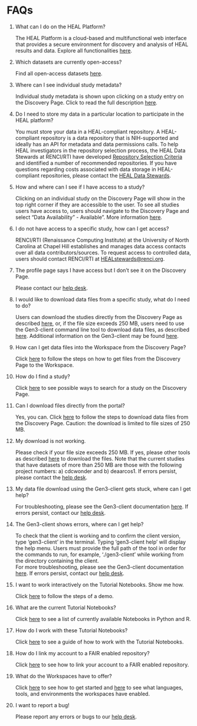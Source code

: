 <!-- ---
hide:
  - navigation
  - toc
--- -->

# FAQs

1. What can I do on the HEAL Platform?  
      
    The HEAL Platform is a cloud-based and multifunctional web interface that provides a secure environment for discovery and analysis of HEAL results and data. Explore all functionalities [here](logging-in.md).  
      
    
2. Which datasets are currently open-access?  
      
    Find all open-access datasets [here](platform_request_access.md#current-open-access-studies).  
      
    
3. Where can I see individual study metadata?  
      
    Individual study metadata is shown upon clicking on a study entry on the Discovery Page. Click to read the full description [here](platform_discovery_page.md).  
      
    
4. Do I need to store my data in a particular location to participate in the HEAL platform?  
      
    You must store your data in a HEAL-compliant repository. A HEAL-compliant repository is a data repository that is NIH-supported and ideally has an API for metadata and data permissions calls.
    To help HEAL investigators in the repository selection process, the HEAL Data Stewards at RENCI/RTI have developed [Repository Selection Criteria](https://www.healdatafair.org/resources/guidance/selection) and identified a number of recommended repositories.
    If you have questions regarding costs associated with data storage in HEAL-compliant repositories, please contact the [HEAL Data Stewards](mailto:HEALstewards@renci.org).


5. How and where can I see if I have access to a study?  
      
    Clicking on an individual study on the Discovery Page will show in the top right corner if they are accessible to the user. To see all studies users have access to, users should navigate to the Discovery Page and select “Data Availability” - Available”. More information [here](platform_request_access.md).       
    
6. I do not have access to a specific study, how can I get access?  
      
    RENCI/RTI (Renaissance Computing Institute) at the University of North Carolina at Chapel Hill establishes and manages data access contacts over all data contributors/sources. To request access to controlled data, users should contact RENCI/RTI at HEALstewards@renci.org.  
      
    
7. The profile page says I have access but I don’t see it on the Discovery Page.  
      
    Please contact our [help desk](mailto:heal-support@gen3.org).  
    
  
8. I would like to download data files from a specific study, what do I need to do?  
      
    Users can download the studies directly from the Discovery Page as described [here](downloading_files.md#download-data-files-from-the-discovery-page), or, if the file size exceeds 250 MB, users need to use the Gen3-client command line tool to download data files, as described [here](downloading_files.md#download-data-files-using-the-gen3-client). Additional information on the Gen3-client may be found [here](https://gen3.org/resources/user/gen3-client/).  
      
    
9. How can I get data files into the Workspace from the Discovery Page?

    Click [here](platform_discovery_page.md#select-files-on-the-discovery-page-and-bring-them-to-the-workspace) to follow the steps on how to get files from the Discovery Page to the Workspace.  


10. How do I find a study?  
      
    Click [here](platform_discovery_page.md#search-features) to see possible ways to search for a study on the Discovery Page.  


11. Can I download files directly from the portal?
      
    Yes, you can. Click [here](downloading_files.md#download-data-files-from-the-discovery-page) to follow the steps to download data files from the Discovery Page. Caution: the download is limited to file sizes of 250 MB.    
      
    
12. My download is not working.  
      
    Please check if your file size exceeds 250 MB. If yes, please other tools as described [here](downloading_files.md#download-data-files-using-the-gen3-client) to download the files. Note that the current studies that have datasets of more than 250 MB are those with the following project numbers: a) cdcwonder and b) deaarcos1. If errors persist, please contact the [help desk](mailto:heal-support@gen3.org).  
      
    
13. My data file download using the Gen3-client gets stuck, where can I get help?  
      
    For troubleshooting, please see the Gen3-client documentation [here](https://gen3.org/resources/user/gen3-client/). If errors persist, contact our [help desk](mailto:heal-support@gen3.org).  
      
    
14. The Gen3-client shows errors, where can I get help?  
      
    To check that the client is working and to confirm the client version, type ‘gen3-client’ in the terminal. Typing ‘gen3-client help’ will display the help menu. Users must provide the full path of the tool in order for the commands to run, for example, ‘./gen3-client’ while working from the directory containing the client.  
    For more troubleshooting, please see the Gen3-client documentation [here](https://gen3.org/resources/user/gen3-client/). If errors persist, contact our [help desk](mailto:heal-support@gen3.org).  
      
    
15. I want to work interactively on the Tutorial Notebooks. Show me how.  
      
    Click [here](platform_example_analyses.md#demo-how-to-find-data-and-work-on-the-tutorial-notebooks) to follow the steps of a demo.  
      
    
16. What are the current Tutorial Notebooks?  
      
    Click [here](platform_example_analyses.md#currently-available-notebooks) to see a list of currently available Notebooks in Python and R.  
      
    
17. How do I work with these Tutorial Notebooks?  
      
    Click [here](platform_example_analyses.md#working-with-the-tutorial-notebooks-in-interactive-mode) to see a guide of how to work with the Tutorial Notebooks.  
      
    
18. How do I link my account to a FAIR enabled repository?  
      
    Click [here](platform_request_access.md#linking-access-to-fair-enabled-repositories) to see how to link your account to a FAIR enabled repository.  
      
    
19. What do the Workspaces have to offer?  
      
    Click [here](platform_workspaces.md#guideline-to-get-started) to see how to get started and [here](platform_workspaces.md#environments-languages-and-tools) to see what languages, tools, and environments the workspaces have enabled.  
      
    
20. I want to report a bug!  
      
    Please report any errors or bugs to our [help desk](mailto:heal-support@datacommons.io).  
